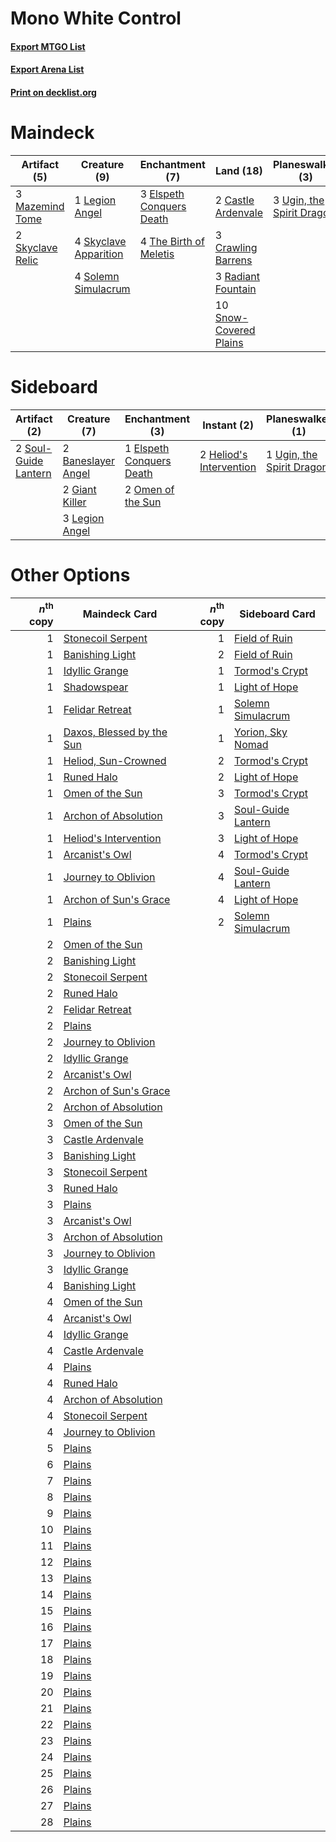 # Mono White Control

#### [Export MTGO List](../collection/Mono%20White%20Control/Mono%20White%20Control.txt)
#### [Export Arena List](../collection/Mono%20White%20Control/Mono%20White%20Control_arena.txt)
#### [Print on decklist.org](http://decklist.org/?deckmain=2%09Castle%20Ardenvale%0A3%09Crawling%20Barrens%0A4%09Doomskar%0A3%09Elspeth%20Conquers%20Death%0A4%09Emeria's%20Call%0A2%09Faceless%20Haven%0A1%09Legion%20Angel%0A3%09Mazemind%20Tome%0A4%09Ondu%20Inversion%0A3%09Radiant%20Fountain%0A2%09Search%20for%20Glory%0A4%09Skyclave%20Apparition%0A2%09Skyclave%20Relic%0A10%09Snow-Covered%20Plains%0A4%09Solemn%20Simulacrum%0A2%09Starnheim%20Unleashed%0A4%09The%20Birth%20of%20Meletis%0A3%09Ugin,%20the%20Spirit%20Dragon&deckside=2%09Baneslayer%20Angel%0A1%09Elspeth%20Conquers%20Death%0A2%09Giant%20Killer%0A2%09Heliod's%20Intervention%0A3%09Legion%20Angel%0A2%09Omen%20of%20the%20Sun%0A2%09Soul-Guide%20Lantern%0A1%09Ugin,%20the%20Spirit%20Dragon)
# Maindeck

|                                       Artifact (5)                                        |                                          Creature (9)                                          |                                          Enchantment (7)                                          |                                            Land (18)                                            |                                          Planeswalker (3)                                          |                                        Sorcery (8)                                        |    Unknown (10)     |
|-------------------------------------------------------------------------------------------|------------------------------------------------------------------------------------------------|---------------------------------------------------------------------------------------------------|-------------------------------------------------------------------------------------------------|----------------------------------------------------------------------------------------------------|-------------------------------------------------------------------------------------------|---------------------|
|3 [Mazemind Tome](http://gatherer.wizards.com/Pages/Card/Details.aspx?multiverseid=485555) |1 [Legion Angel](http://gatherer.wizards.com/Pages/Card/Details.aspx?multiverseid=491646)       |3 [Elspeth Conquers Death](http://gatherer.wizards.com/Pages/Card/Details.aspx?multiverseid=476264)|2 [Castle Ardenvale](http://gatherer.wizards.com/Pages/Card/Details.aspx?multiverseid=473200)    |3 [Ugin, the Spirit Dragon](http://gatherer.wizards.com/Pages/Card/Details.aspx?multiverseid=391948)|4 [Emeria's Call](http://gatherer.wizards.com/Pages/Card/Details.aspx?multiverseid=491633) |4 Doomskar           |
|2 [Skyclave Relic](http://gatherer.wizards.com/Pages/Card/Details.aspx?multiverseid=491903)|4 [Skyclave Apparition](http://gatherer.wizards.com/Pages/Card/Details.aspx?multiverseid=495603)|4 [The Birth of Meletis](http://gatherer.wizards.com/Pages/Card/Details.aspx?multiverseid=476256)  |3 [Crawling Barrens](http://gatherer.wizards.com/Pages/Card/Details.aspx?multiverseid=491917)    |                                                                                                    |4 [Ondu Inversion](http://gatherer.wizards.com/Pages/Card/Details.aspx?multiverseid=491654)|2 Faceless Haven     |
|                                                                                           |4 [Solemn Simulacrum](http://gatherer.wizards.com/Pages/Card/Details.aspx?multiverseid=389682)  |                                                                                                   |3 [Radiant Fountain](http://gatherer.wizards.com/Pages/Card/Details.aspx?multiverseid=438810)    |                                                                                                    |                                                                                           |2 Search for Glory   |
|                                                                                           |                                                                                                |                                                                                                   |10 [Snow-Covered Plains](http://gatherer.wizards.com/Pages/Card/Details.aspx?multiverseid=121267)|                                                                                                    |                                                                                           |2 Starnheim Unleashed|


# Sideboard

|                                         Artifact (2)                                          |                                        Creature (7)                                         |                                          Enchantment (3)                                          |                                           Instant (2)                                            |                                          Planeswalker (1)                                          |
|-----------------------------------------------------------------------------------------------|---------------------------------------------------------------------------------------------|---------------------------------------------------------------------------------------------------|--------------------------------------------------------------------------------------------------|----------------------------------------------------------------------------------------------------|
|2 [Soul-Guide Lantern](http://gatherer.wizards.com/Pages/Card/Details.aspx?multiverseid=476488)|2 [Baneslayer Angel](http://gatherer.wizards.com/Pages/Card/Details.aspx?multiverseid=191065)|1 [Elspeth Conquers Death](http://gatherer.wizards.com/Pages/Card/Details.aspx?multiverseid=476264)|2 [Heliod's Intervention](http://gatherer.wizards.com/Pages/Card/Details.aspx?multiverseid=476270)|1 [Ugin, the Spirit Dragon](http://gatherer.wizards.com/Pages/Card/Details.aspx?multiverseid=391948)|
|                                                                                               |2 [Giant Killer](http://gatherer.wizards.com/Pages/Card/Details.aspx?multiverseid=472976)    |2 [Omen of the Sun](http://gatherer.wizards.com/Pages/Card/Details.aspx?multiverseid=476281)       |                                                                                                  |                                                                                                    |
|                                                                                               |3 [Legion Angel](http://gatherer.wizards.com/Pages/Card/Details.aspx?multiverseid=491646)    |                                                                                                   |                                                                                                  |                                                                                                    |


# Other Options

|*n*<sup>th</sup> copy|                                           Maindeck Card                                            |*n*<sup>th</sup> copy|                                       Sideboard Card                                        |
|--------------------:|----------------------------------------------------------------------------------------------------|--------------------:|---------------------------------------------------------------------------------------------|
|                    1|[Stonecoil Serpent](http://gatherer.wizards.com/Pages/Card/Details.aspx?multiverseid=473197)        |                    1|[Field of Ruin](http://gatherer.wizards.com/Pages/Card/Details.aspx?multiverseid=435415)     |
|                    1|[Banishing Light](http://gatherer.wizards.com/Pages/Card/Details.aspx?multiverseid=405135)          |                    2|[Field of Ruin](http://gatherer.wizards.com/Pages/Card/Details.aspx?multiverseid=435415)     |
|                    1|[Idyllic Grange](http://gatherer.wizards.com/Pages/Card/Details.aspx?multiverseid=473208)           |                    1|[Tormod's Crypt](http://gatherer.wizards.com/Pages/Card/Details.aspx?multiverseid=389723)    |
|                    1|[Shadowspear](http://gatherer.wizards.com/Pages/Card/Details.aspx?multiverseid=476487)              |                    1|[Light of Hope](http://gatherer.wizards.com/Pages/Card/Details.aspx?multiverseid=479540)     |
|                    1|[Felidar Retreat](http://gatherer.wizards.com/Pages/Card/Details.aspx?multiverseid=491638)          |                    1|[Solemn Simulacrum](http://gatherer.wizards.com/Pages/Card/Details.aspx?multiverseid=389682) |
|                    1|[Daxos, Blessed by the Sun](http://gatherer.wizards.com/Pages/Card/Details.aspx?multiverseid=476260)|                    1|[Yorion, Sky Nomad](http://gatherer.wizards.com/Pages/Card/Details.aspx?multiverseid=479752) |
|                    1|[Heliod, Sun-Crowned](http://gatherer.wizards.com/Pages/Card/Details.aspx?multiverseid=476269)      |                    2|[Tormod's Crypt](http://gatherer.wizards.com/Pages/Card/Details.aspx?multiverseid=389723)    |
|                    1|[Runed Halo](http://gatherer.wizards.com/Pages/Card/Details.aspx?multiverseid=154005)               |                    2|[Light of Hope](http://gatherer.wizards.com/Pages/Card/Details.aspx?multiverseid=479540)     |
|                    1|[Omen of the Sun](http://gatherer.wizards.com/Pages/Card/Details.aspx?multiverseid=476281)          |                    3|[Tormod's Crypt](http://gatherer.wizards.com/Pages/Card/Details.aspx?multiverseid=389723)    |
|                    1|[Archon of Absolution](http://gatherer.wizards.com/Pages/Card/Details.aspx?multiverseid=472965)     |                    3|[Soul-Guide Lantern](http://gatherer.wizards.com/Pages/Card/Details.aspx?multiverseid=476488)|
|                    1|[Heliod's Intervention](http://gatherer.wizards.com/Pages/Card/Details.aspx?multiverseid=476270)    |                    3|[Light of Hope](http://gatherer.wizards.com/Pages/Card/Details.aspx?multiverseid=479540)     |
|                    1|[Arcanist's Owl](http://gatherer.wizards.com/Pages/Card/Details.aspx?multiverseid=473168)           |                    4|[Tormod's Crypt](http://gatherer.wizards.com/Pages/Card/Details.aspx?multiverseid=389723)    |
|                    1|[Journey to Oblivion](http://gatherer.wizards.com/Pages/Card/Details.aspx?multiverseid=491639)      |                    4|[Soul-Guide Lantern](http://gatherer.wizards.com/Pages/Card/Details.aspx?multiverseid=476488)|
|                    1|[Archon of Sun's Grace](http://gatherer.wizards.com/Pages/Card/Details.aspx?multiverseid=476254)    |                    4|[Light of Hope](http://gatherer.wizards.com/Pages/Card/Details.aspx?multiverseid=479540)     |
|                    1|[Plains](http://gatherer.wizards.com/Pages/Card/Details.aspx?multiverseid=439856)                   |                    2|[Solemn Simulacrum](http://gatherer.wizards.com/Pages/Card/Details.aspx?multiverseid=389682) |
|                    2|[Omen of the Sun](http://gatherer.wizards.com/Pages/Card/Details.aspx?multiverseid=476281)          |                     |                                                                                             |
|                    2|[Banishing Light](http://gatherer.wizards.com/Pages/Card/Details.aspx?multiverseid=405135)          |                     |                                                                                             |
|                    2|[Stonecoil Serpent](http://gatherer.wizards.com/Pages/Card/Details.aspx?multiverseid=473197)        |                     |                                                                                             |
|                    2|[Runed Halo](http://gatherer.wizards.com/Pages/Card/Details.aspx?multiverseid=154005)               |                     |                                                                                             |
|                    2|[Felidar Retreat](http://gatherer.wizards.com/Pages/Card/Details.aspx?multiverseid=491638)          |                     |                                                                                             |
|                    2|[Plains](http://gatherer.wizards.com/Pages/Card/Details.aspx?multiverseid=439856)                   |                     |                                                                                             |
|                    2|[Journey to Oblivion](http://gatherer.wizards.com/Pages/Card/Details.aspx?multiverseid=491639)      |                     |                                                                                             |
|                    2|[Idyllic Grange](http://gatherer.wizards.com/Pages/Card/Details.aspx?multiverseid=473208)           |                     |                                                                                             |
|                    2|[Arcanist's Owl](http://gatherer.wizards.com/Pages/Card/Details.aspx?multiverseid=473168)           |                     |                                                                                             |
|                    2|[Archon of Sun's Grace](http://gatherer.wizards.com/Pages/Card/Details.aspx?multiverseid=476254)    |                     |                                                                                             |
|                    2|[Archon of Absolution](http://gatherer.wizards.com/Pages/Card/Details.aspx?multiverseid=472965)     |                     |                                                                                             |
|                    3|[Omen of the Sun](http://gatherer.wizards.com/Pages/Card/Details.aspx?multiverseid=476281)          |                     |                                                                                             |
|                    3|[Castle Ardenvale](http://gatherer.wizards.com/Pages/Card/Details.aspx?multiverseid=473200)         |                     |                                                                                             |
|                    3|[Banishing Light](http://gatherer.wizards.com/Pages/Card/Details.aspx?multiverseid=405135)          |                     |                                                                                             |
|                    3|[Stonecoil Serpent](http://gatherer.wizards.com/Pages/Card/Details.aspx?multiverseid=473197)        |                     |                                                                                             |
|                    3|[Runed Halo](http://gatherer.wizards.com/Pages/Card/Details.aspx?multiverseid=154005)               |                     |                                                                                             |
|                    3|[Plains](http://gatherer.wizards.com/Pages/Card/Details.aspx?multiverseid=439856)                   |                     |                                                                                             |
|                    3|[Arcanist's Owl](http://gatherer.wizards.com/Pages/Card/Details.aspx?multiverseid=473168)           |                     |                                                                                             |
|                    3|[Archon of Absolution](http://gatherer.wizards.com/Pages/Card/Details.aspx?multiverseid=472965)     |                     |                                                                                             |
|                    3|[Journey to Oblivion](http://gatherer.wizards.com/Pages/Card/Details.aspx?multiverseid=491639)      |                     |                                                                                             |
|                    3|[Idyllic Grange](http://gatherer.wizards.com/Pages/Card/Details.aspx?multiverseid=473208)           |                     |                                                                                             |
|                    4|[Banishing Light](http://gatherer.wizards.com/Pages/Card/Details.aspx?multiverseid=405135)          |                     |                                                                                             |
|                    4|[Omen of the Sun](http://gatherer.wizards.com/Pages/Card/Details.aspx?multiverseid=476281)          |                     |                                                                                             |
|                    4|[Arcanist's Owl](http://gatherer.wizards.com/Pages/Card/Details.aspx?multiverseid=473168)           |                     |                                                                                             |
|                    4|[Idyllic Grange](http://gatherer.wizards.com/Pages/Card/Details.aspx?multiverseid=473208)           |                     |                                                                                             |
|                    4|[Castle Ardenvale](http://gatherer.wizards.com/Pages/Card/Details.aspx?multiverseid=473200)         |                     |                                                                                             |
|                    4|[Plains](http://gatherer.wizards.com/Pages/Card/Details.aspx?multiverseid=439856)                   |                     |                                                                                             |
|                    4|[Runed Halo](http://gatherer.wizards.com/Pages/Card/Details.aspx?multiverseid=154005)               |                     |                                                                                             |
|                    4|[Archon of Absolution](http://gatherer.wizards.com/Pages/Card/Details.aspx?multiverseid=472965)     |                     |                                                                                             |
|                    4|[Stonecoil Serpent](http://gatherer.wizards.com/Pages/Card/Details.aspx?multiverseid=473197)        |                     |                                                                                             |
|                    4|[Journey to Oblivion](http://gatherer.wizards.com/Pages/Card/Details.aspx?multiverseid=491639)      |                     |                                                                                             |
|                    5|[Plains](http://gatherer.wizards.com/Pages/Card/Details.aspx?multiverseid=439856)                   |                     |                                                                                             |
|                    6|[Plains](http://gatherer.wizards.com/Pages/Card/Details.aspx?multiverseid=439856)                   |                     |                                                                                             |
|                    7|[Plains](http://gatherer.wizards.com/Pages/Card/Details.aspx?multiverseid=439856)                   |                     |                                                                                             |
|                    8|[Plains](http://gatherer.wizards.com/Pages/Card/Details.aspx?multiverseid=439856)                   |                     |                                                                                             |
|                    9|[Plains](http://gatherer.wizards.com/Pages/Card/Details.aspx?multiverseid=439856)                   |                     |                                                                                             |
|                   10|[Plains](http://gatherer.wizards.com/Pages/Card/Details.aspx?multiverseid=439856)                   |                     |                                                                                             |
|                   11|[Plains](http://gatherer.wizards.com/Pages/Card/Details.aspx?multiverseid=439856)                   |                     |                                                                                             |
|                   12|[Plains](http://gatherer.wizards.com/Pages/Card/Details.aspx?multiverseid=439856)                   |                     |                                                                                             |
|                   13|[Plains](http://gatherer.wizards.com/Pages/Card/Details.aspx?multiverseid=439856)                   |                     |                                                                                             |
|                   14|[Plains](http://gatherer.wizards.com/Pages/Card/Details.aspx?multiverseid=439856)                   |                     |                                                                                             |
|                   15|[Plains](http://gatherer.wizards.com/Pages/Card/Details.aspx?multiverseid=439856)                   |                     |                                                                                             |
|                   16|[Plains](http://gatherer.wizards.com/Pages/Card/Details.aspx?multiverseid=439856)                   |                     |                                                                                             |
|                   17|[Plains](http://gatherer.wizards.com/Pages/Card/Details.aspx?multiverseid=439856)                   |                     |                                                                                             |
|                   18|[Plains](http://gatherer.wizards.com/Pages/Card/Details.aspx?multiverseid=439856)                   |                     |                                                                                             |
|                   19|[Plains](http://gatherer.wizards.com/Pages/Card/Details.aspx?multiverseid=439856)                   |                     |                                                                                             |
|                   20|[Plains](http://gatherer.wizards.com/Pages/Card/Details.aspx?multiverseid=439856)                   |                     |                                                                                             |
|                   21|[Plains](http://gatherer.wizards.com/Pages/Card/Details.aspx?multiverseid=439856)                   |                     |                                                                                             |
|                   22|[Plains](http://gatherer.wizards.com/Pages/Card/Details.aspx?multiverseid=439856)                   |                     |                                                                                             |
|                   23|[Plains](http://gatherer.wizards.com/Pages/Card/Details.aspx?multiverseid=439856)                   |                     |                                                                                             |
|                   24|[Plains](http://gatherer.wizards.com/Pages/Card/Details.aspx?multiverseid=439856)                   |                     |                                                                                             |
|                   25|[Plains](http://gatherer.wizards.com/Pages/Card/Details.aspx?multiverseid=439856)                   |                     |                                                                                             |
|                   26|[Plains](http://gatherer.wizards.com/Pages/Card/Details.aspx?multiverseid=439856)                   |                     |                                                                                             |
|                   27|[Plains](http://gatherer.wizards.com/Pages/Card/Details.aspx?multiverseid=439856)                   |                     |                                                                                             |
|                   28|[Plains](http://gatherer.wizards.com/Pages/Card/Details.aspx?multiverseid=439856)                   |                     |                                                                                             |


